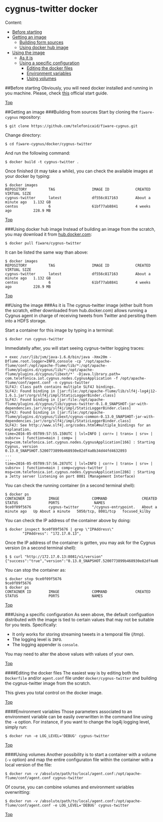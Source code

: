 # <a name="top"></a>cygnus-twitter docker
Content:

* [Before starting](#section1)
* [Getting an image](#section2)
    * [Building form sources](#section2.1)
    * [Using docker hub image](#section2.2)
* [Using the image](#section3)
    * [As it is](#section3.1)
    * [Using a specific configuration](#section3.2)
        * [Editing the docker files](#section3.2.1)
        * [Environment variables](#section3.2.2)
        * [Using volumes](#section3.2.3)

##<a name="section1"></a>Before starting
Obviously, you will need docker installed and running in you machine. Please, check [this](https://docs.docker.com/linux/started/) official start guide.

[Top](#top)

##<a name="section2"></a>Getting an image
###<a name="section2.1"></a>Building from sources
Start by cloning the `fiware-cygnus` repository:

    $ git clone https://github.com/telefonicaid/fiware-cygnus.git

Change directory:

    $ cd fiware-cygnus/docker/cygnus-twitter

And run the following command:

    $ docker build -t cygnus-twitter .

Once finished (it may take a while), you can check the available images at your docker by typing:

```
$ docker images
REPOSITORY          TAG                 IMAGE ID            CREATED              VIRTUAL SIZE
cygnus-twitter      latest              df556c817163        About a minute ago   1.132 GB
centos              6                   61bf77ab8841        4 weeks ago          228.9 MB
```

[Top](#top)

###<a name="section2.2"></a>Using docker hub image
Instead of building an image from the scratch, you may download it from [hub.docker.com](https://hub.docker.com/r/fiware/cygnus-twitter/):

    $ docker pull fiware/cygnus-twitter

It can be listed the same way than above:

```
$ docker images
REPOSITORY          TAG                 IMAGE ID            CREATED              VIRTUAL SIZE
cygnus-twitter      latest              df556c817163        About a minute ago   1.132 GB
centos              6                   61bf77ab8841        4 weeks ago          228.9 MB
```

[Top](#top)

##<a name="section3"></a>Using the image
###<a name="section3.1"></a>As it is
The cygnus-twitter image (either built from the scratch, either downloaded from hub.docker.com) allows running a Cygnus agent in charge of receiving tweets from Twitter and persiting them into a HDFS storage.

Start a container for this image by typing in a terminal:

    $ docker run cygnus-twitter

Immediatelly after, you will start seeing cygnus-twitter logging traces:

```
+ exec /usr/lib/jvm/java-1.6.0/bin/java -Xmx20m -Dflume.root.logger=INFO,console -cp '/opt/apache-flume/conf:/opt/apache-flume/lib/*:/opt/apache-flume/plugins.d/cygnus/lib/*:/opt/apache-flume/plugins.d/cygnus/libext/*' -Djava.library.path= com.telefonica.iot.cygnus.nodes.CygnusApplication -f /opt/apache-flume/conf/agent.conf -n cygnus-twitter
SLF4J: Class path contains multiple SLF4J bindings.
SLF4J: Found binding in [jar:file:/opt/apache-flume/lib/slf4j-log4j12-1.6.1.jar!/org/slf4j/impl/StaticLoggerBinder.class]
SLF4J: Found binding in [jar:file:/opt/apache-flume/plugins.d/cygnus/lib/cygnus-twitter-0.1.0_SNAPSHOT-jar-with-dependencies.jar!/org/slf4j/impl/StaticLoggerBinder.class]
SLF4J: Found binding in [jar:file:/opt/apache-flume/plugins.d/cygnus/libext/cygnus-common-0.13.0_SNAPSHOT-jar-with-dependencies.jar!/org/slf4j/impl/StaticLoggerBinder.class]
SLF4J: See http://www.slf4j.org/codes.html#multiple_bindings for an explanation.
time=2016-05-05T09:57:55.150UTC | lvl=INFO | corr= | trans= | srv= | subsrv= | function=main | comp= | msg=com.telefonica.iot.cygnus.nodes.CygnusApplication[166] : Starting Cygnus, version 0.13.0_SNAPSHOT.5200773899b468930e82df4a0b34d44fd4632893
...
...
time=2016-05-05T09:57:56.287UTC | lvl=INFO | corr= | trans= | srv= | subsrv= | function=main | comp=cygnus-twitter | msg=com.telefonica.iot.cygnus.nodes.CygnusApplication[286] : Starting a Jetty server listening on port 8081 (Management Interface)
```

You can check the running container (in a second terminal shell):

```
$ docker ps
CONTAINER ID        IMAGE               COMMAND                CREATED              STATUS              PORTS                NAMES
9ce0f09f5676        cygnus-twitter      "/cygnus-entrypoint.   About a minute ago   Up About a minute   5050/tcp, 8081/tcp   focused_kilby
```

You can check the IP address of the container above by doing:

```
$ docker inspect 9ce0f09f5676 | grep \"IPAddress\"
        "IPAddress": "172.17.0.13",
```

Once the IP address of the container is gotten, you may ask for the Cygnus version (in a second terminal shell):

```
$ $ curl "http://172.17.0.13:8081/v1/version"
{"success":"true","version":"0.13.0_SNAPSHOT.5200773899b468930e82df4a0b34d44fd4632893"}
```


You can stop the container as:

```
$ docker stop 9ce0f09f5676
9ce0f09f5676
$ docker ps
CONTAINER ID        IMAGE               COMMAND             CREATED             STATUS              PORTS               NAMES
```

[Top](#top)

###<a name="section3.2"></a>Using a specific configuration
As seen above, the default configuation distributed with the image is tied to certain values that may not be suitable for you tests. Specifically:

* It only works for storing streaming tweets in a temporal file (/tmp).
* The logging level is `INFO`.
* The logging appender is `console`.

You may need to alter the above values with values of your own.

[Top](#top)

####<a name="section3.2.1"></a>Editing the docker files
The easiest way is by editing both the `Dockerfile` and/or `agent.conf` file under `docker/cygnus-twitter` and building the cygnus-twitter image from the scratch.

This gives you total control on the docker image.

[Top](#top)

####<a name="section3.2.2"></a>Environment variables
Those parameters associated to an environment variable can be easily overwritten in the command line using the `-e` option. For instance, if you want to change the log4j logging level, simply run:

    $ docker run -e LOG_LEVEL='DEBUG' cygnus-twitter

[Top](#top)

####<a name="section3.2.3"></a>Using volumes
Another possibility is to start a container with a volume (`-v` option) and map the entire configuraton file within the container with a local version of the file:

    $ docker run -v /absolute/path/to/local/agent.conf:/opt/apache-flume/conf/agent.conf cygnus-twitter

Of course, you can combine volumes and environment variables overwritting:

    $ docker run -v /absolute/path/to/local/agent.conf:/opt/apache-flume/conf/agent.conf -e LOG_LEVEL='DEBUG' cygnus-twitter

[Top](#top)
